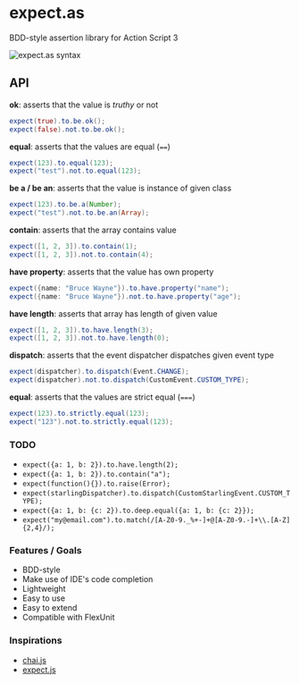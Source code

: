 expect.as
=========

 BDD-style assertion library for Action Script 3

![expect.as syntax](http://i.imgur.com/jxi6cj7.gif)

## API
**ok**: asserts that the value is _truthy_ or not
```actionscript
expect(true).to.be.ok();
expect(false).not.to.be.ok();
```

**equal**: asserts that the values are equal (```==```)
```actionscript
expect(123).to.equal(123);
expect("test").not.to.equal(123);
```

**be a / be an**: asserts that the value is instance of given class
```actionscript
expect(123).to.be.a(Number);
expect("test").not.to.be.an(Array);
```

**contain**: asserts that the array contains value
```actionscript
expect([1, 2, 3]).to.contain(1);
expect([1, 2, 3]).not.to.contain(4);
```

**have property**: asserts that the value has own property
```actionscript
expect({name: "Bruce Wayne"}).to.have.property("name");
expect({name: "Bruce Wayne"}).not.to.have.property("age");
```

**have length**: asserts that array has length of given value
```actionscript
expect([1, 2, 3]).to.have.length(3);
expect([1, 2, 3]).not.to.have.length(0);
```

**dispatch**: asserts that the event dispatcher dispatches given event type
```actionscript
expect(dispatcher).to.dispatch(Event.CHANGE);
expect(dispatcher).not.to.dispatch(CustomEvent.CUSTOM_TYPE);
```

**equal**: asserts that the values are strict equal (```===```)
```actionscript
expect(123).to.strictly.equal(123);
expect("123").not.to.strictly.equal(123);
```


### TODO
- ```expect({a: 1, b: 2}).to.have.length(2);```
- ```expect({a: 1, b: 2}).to.contain("a");```
- ```expect(function(){}).to.raise(Error);```
- ```expect(starlingDispatcher).to.dispatch(CustomStarlingEvent.CUSTOM_TYPE);```
- ```expect({a: 1, b: {c: 2}).to.deep.equal({a: 1, b: {c: 2}});```
- ```expect("my@email.com").to.match(/[A-Z0-9._%+-]+@[A-Z0-9.-]+\\.[A-Z]{2,4}/);```

### Features / Goals
- BDD-style
- Make use of IDE's code completion
- Lightweight
- Easy to use
- Easy to extend
- Compatible with FlexUnit

### Inspirations
- [chai.js](https://github.com/chaijs/chai)
- [expect.js](https://github.com/LearnBoost/expect.js/)
